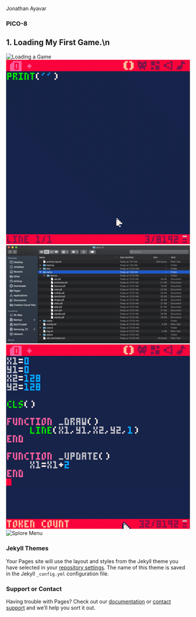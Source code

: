 Jonathan Ayavar

### PICO-8

## 1. Loading My First Game.\n
![Loading a Game](https://github.com/Ayavar/Pico8/blob/gh-pages/images/LoadGame.gif?raw=true)
![Typing My Name](https://github.com/Ayavar/Pico8/blob/gh-pages/images/TypeName.gif?raw=true)
![PICO-8 folder](https://github.com/Ayavar/Pico8/blob/gh-pages/images/PICO-8%20folder.jpg?raw=true)
![Paste Game](https://github.com/Ayavar/Pico8/blob/gh-pages/images/PasteGame.gif?raw=true)
![Splore Menu](https://github.com/Ayavar/Pico8/blob/gh-pages/images/SploreMenu.gif?raw=true)


### Jekyll Themes

Your Pages site will use the layout and styles from the Jekyll theme you have selected in your [repository settings](https://github.com/Ayavar/Pico8/settings). The name of this theme is saved in the Jekyll `_config.yml` configuration file.

### Support or Contact

Having trouble with Pages? Check out our [documentation](https://docs.github.com/categories/github-pages-basics/) or [contact support](https://github.com/contact) and we’ll help you sort it out.
